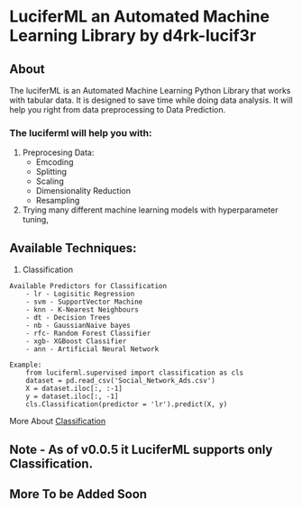 # LuciferML an Automated Machine Learning Library by d4rk-lucif3r

## About

The luciferML is an Automated Machine Learning Python Library that works with tabular data. It is designed to save time while doing data analysis. It will help you right from data preprocessing to Data Prediction.

### The luciferml will help you with:

1. Preprocesing Data:
    - Emcoding
    - Splitting
    - Scaling
    - Dimensionality Reduction
    - Resampling
2. Trying many different machine learning models with hyperparameter tuning,


## Available Techniques: 

  1) Classification 
    
    Available Predictors for Classification
        - lr - Logisitic Regression
        - svm - SupportVector Machine
        - knn - K-Nearest Neighbours
        - dt - Decision Trees
        - nb - GaussianNaive bayes
        - rfc- Random Forest Classifier
        - xgb- XGBoost Classifier
        - ann - Artificial Neural Network
    
    Example:
        from luciferml.supervised import classification as cls
        dataset = pd.read_csv('Social_Network_Ads.csv')
        X = dataset.iloc[:, :-1]
        y = dataset.iloc[:, -1]
        cls.Classification(predictor = 'lr').predict(X, y)
   
   More About [Classification](https://github.com/d4rk-lucif3r/LuciferML/blob/master/LuciferML/supervised/Classification_README.md)
  
    
## Note - As of v0.0.5 it LuciferML supports only Classification.
## More To be Added Soon
